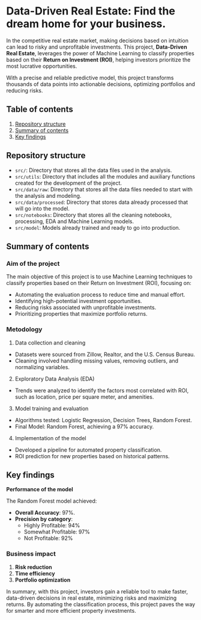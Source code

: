 # **Data-Driven Real Estate: Find the dream home for your business**.

In the competitive real estate market, making decisions based on intuition can lead to risky and unprofitable investments. This project, **Data-Driven Real Estate**, leverages the power of Machine Learning to classify properties based on their **Return on Investment (ROI)**, helping investors prioritize the most lucrative opportunities.

With a precise and reliable predictive model, this project transforms thousands of data points into actionable decisions, optimizing portfolios and reducing risks.

## **Table of contents**   
1. [Repository structure](#id1)
2. [Summary of contents](#id2)
3. [Key findings](#id3)

## Repository structure <a name="id1"></a>
- `src/`: Directory that stores all the data files used in the analysis.
- `src/utils`: Directory that includes all the modules and auxiliary functions created for the development of the project.
- `src/data/raw`: Directory that stores all the data files needed to start with the analysis and modeling.
- `src/data/processed`: Directory that stores data already processed that will go into the model.
- `src/notebooks`: Directory that stores all the cleaning notebooks, processing, EDA and Machine Learning models.
- `src/model`: Models already trained and ready to go into production.

## Summary of contents <a name="id2"></a>
### Aim of the project
The main objective of this project is to use Machine Learning techniques to classify properties based on their Return on Investment (ROI), focusing on:

- Automating the evaluation process to reduce time and manual effort.
- Identifying high-potential investment opportunities.
- Reducing risks associated with unprofitable investments.
- Prioritizing properties that maximize portfolio returns.

### Metodology

1. Data collection and cleaning

  - Datasets were sourced from Zillow, Realtor, and the U.S. Census Bureau.
  - Cleaning involved handling missing values, removing outliers, and normalizing variables.

2. Exploratory Data Analysis (EDA)

  - Trends were analyzed to identify the factors most correlated with ROI, such as location, price per square meter, and amenities.

3. Model training and evaluation

  - Algorithms tested: Logistic Regression, Decision Trees, Random Forest.
  - Final Model: Random Forest, achieving a 97% accuracy.
  
4. Implementation of the model

  - Developed a pipeline for automated property classification.
  - ROI prediction for new properties based on historical patterns.

## Key findings <a name="id3"></a>

**Performance of the model**

The Random Forest model achieved:

- **Overall Accuracy**: 97%.
- **Precision by category**:
  - Highly Profitable: 94%
  - Somewhat Profitable: 97%
  - Not Profitable: 92%

 ### Business impact

1. **Risk reduction**   
2. **Time efficiency**
3. **Portfolio optimization**



In summary, with this project, investors gain a reliable tool to make faster, data-driven decisions in real estate, minimizing risks and maximizing returns. By automating the classification process, this project paves the way for smarter and more efficient property investments.
